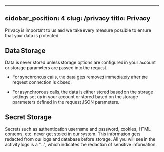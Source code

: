 ----
sidebar_position: 4
slug: /privacy
title: Privacy
---

Privacy is important to us and we take every measure possible to ensure that your data is protected.

## Data Storage
Data is never stored unless storage options are configured in your account or storage parameters are passed into the request. 

- For synchronous calls, the data gets removed immediately after the request connection is closed.    

- For asynchronous calls, the data is either stored based on the storage settings set up in your account or stored based on the storage parameters defined in the request JSON parameters.

## Secret Storage
Secrets such as authentication username and password, cookies, HTML contents, etc. never get stored in our system. This information gets redacted from our logs and database before storage. All you will see in the activity logs is a "...", which indicates the redaction of sensitive information.

